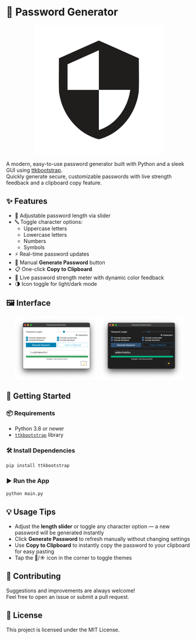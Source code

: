 # 🔐 Password Generator

<p align="center">
  <img src="assets/Icon.png" width="350">
</p>

A modern, easy-to-use password generator built with Python and a sleek GUI using [ttkbootstrap](https://ttkbootstrap.readthedocs.io/).  
Quickly generate secure, customizable passwords with live strength feedback and a clipboard copy feature.

## ✨ Features

- 📏 Adjustable password length via slider  
- 🔤 Toggle character options:
  - Uppercase letters
  - Lowercase letters
  - Numbers
  - Symbols  
- ⚡ Real-time password updates  
- 🔁 Manual **Generate Password** button  
- 📋 One-click **Copy to Clipboard**  
- 📶 Live password strength meter with dynamic color feedback  
- 🌗 Icon toggle for light/dark mode

## 🖼️ Interface

<p align="center">
  <img src="assets/light_mode.png" alt="Password Generator Light Mode" width="45%" />
  <img src="assets/dark_mode.png" alt="Password Generator Dark Mode" width="45%" />
</p>

## 🚀 Getting Started

### 📦 Requirements

- Python 3.8 or newer  
- [`ttkbootstrap`](https://pypi.org/project/ttkbootstrap/) library

### 🛠️ Install Dependencies

```bash
pip install ttkbootstrap
```

### ▶️ Run the App

```bash
python main.py
```

## 💡 Usage Tips

- Adjust the **length slider** or toggle any character option — a new password will be generated instantly  
- Click **Generate Password** to refresh manually without changing settings  
- Use **Copy to Clipboard** to instantly copy the password to your clipboard for easy pasting  
- Tap the 🌙/☀️ icon in the corner to toggle themes

## 🤝 Contributing

Suggestions and improvements are always welcome!  
Feel free to open an issue or submit a pull request.

## 📄 License

This project is licensed under the MIT License.


